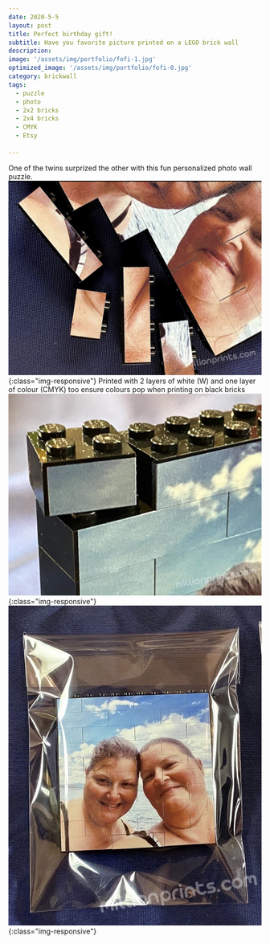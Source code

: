```yaml
---
date: 2020-5-5
layout: post
title: Perfect birthday gift!
subtitle: Have you favorite picture printed on a LEGO brick wall
description: 
image: '/assets/img/portfolio/fofi-1.jpg'
optimized_image: '/assets/img/portfolio/fofi-0.jpg'
category: brickwall
tags:
  - puzzle
  - photo
  - 2x2 bricks
  - 2x4 bricks
  - CMYK
  - Etsy
 
---
```


One of the twins surprized the other with this fun personalized photo wall puzzle.
![Printed was is playable](/assets/img/portfolio/fofi-2.jpg){:class="img-responsive"}
Printed with 2 layers of white (W)  and one layer of colour (CMYK) too ensure colours pop when printing on black bricks
![Thin border all around](/assets/img/portfolio/fofi-3.jpg){:class="img-responsive"}
![Shipped assembled](/assets/img/portfolio/fofi-4.jpg){:class="img-responsive"}
